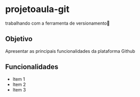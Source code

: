# projetoaula-git
trabalhando com a ferramenta de versionamento👀

## Objetivo

Apresentar as principais funcionalidades da plataforma Github

## Funcionalidades

* Item 1
* Item 2
* Item 3
